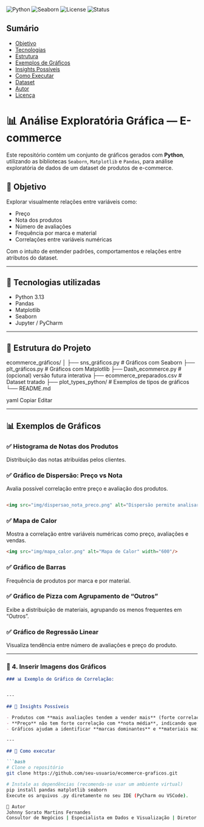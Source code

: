 ![Python](https://img.shields.io/badge/Python-3.13-blue?logo=python)
![Seaborn](https://img.shields.io/badge/Seaborn-Visualização-orange?logo=seaborn)
![License](https://img.shields.io/badge/Licença-MIT-green)
![Status](https://img.shields.io/badge/Status-Em%20Desenvolvimento-yellow)

## Sumário

- [Objetivo](#-objetivo)
- [Tecnologias](#-Tecnologias-utilizadas)
- [Estrutura](#-estrutura-do-projeto)
- [Exemplos de Gráficos](#-exemplos-de-gráficos)
- [Insights Possíveis](#-insights-possíveis)
- [Como Executar](#-como-executar)
- [Dataset](#-dataset)
- [Autor](#-autor)
- [Licença](#-licença)


# 📊 Análise Exploratória Gráfica — E-commerce

Este repositório contém um conjunto de gráficos gerados com **Python**, utilizando as bibliotecas `Seaborn`, `Matplotlib` e `Pandas`, para análise exploratória de dados de um dataset de produtos de e-commerce.

## 🎯 Objetivo

Explorar visualmente relações entre variáveis como:

- Preço
- Nota dos produtos
- Número de avaliações
- Frequência por marca e material
- Correlações entre variáveis numéricas

Com o intuito de entender padrões, comportamentos e relações entre atributos do dataset.

---

## 🧰 Tecnologias utilizadas

- Python 3.13
- Pandas
- Matplotlib
- Seaborn
- Jupyter / PyCharm

---

## 📁 Estrutura do Projeto

ecommerce_gráficos/
│
├── sns_gráficos.py # Gráficos com Seaborn
├── plt_gráficos.py # Gráficos com Matplotlib
├── Dash_ecommerce.py # (opcional) versão futura interativa
├── ecommerce_preparados.csv # Dataset tratado
├── plot_types_python/ # Exemplos de tipos de gráficos
└── README.md

yaml
Copiar
Editar

---

## 📊 Exemplos de Gráficos

### ✅ Histograma de Notas dos Produtos
Distribuição das notas atribuídas pelos clientes.

### ✅ Gráfico de Dispersão: Preço vs Nota
Avalia possível correlação entre preço e avaliação dos produtos.

```markdown

<img src="img/dispersao_nota_preco.png" alt="Dispersão permite analisar tendências" width="600"/>

```

### ✅ Mapa de Calor
Mostra a correlação entre variáveis numéricas como preço, avaliações e vendas.

```markdown
<img src="img/mapa_calor.png" alt="Mapa de Calor" width="600"/>
```


### ✅ Gráfico de Barras
Frequência de produtos por marca e por material.

### ✅ Gráfico de Pizza com Agrupamento de “Outros”
Exibe a distribuição de materiais, agrupando os menos frequentes em “Outros”.

### ✅ Gráfico de Regressão Linear
Visualiza tendência entre número de avaliações e preço do produto.


---

### 📸 4. **Inserir Imagens dos Gráficos**

```markdown
### 📊 Exemplo de Gráfico de Correlação:


---

## 📌 Insights Possíveis

- Produtos com **mais avaliações tendem a vender mais** (forte correlação).
- **Preço** não tem forte correlação com **nota média**, indicando que produtos baratos podem ser bem avaliados.
- Gráficos ajudam a identificar **marcas dominantes** e **materiais mais populares**.

---

## 🚀 Como executar

```bash
# Clone o repositório
git clone https://github.com/seu-usuario/ecommerce-graficos.git

# Instale as dependências (recomenda-se usar um ambiente virtual)
pip install pandas matplotlib seaborn
Execute os arquivos .py diretamente no seu IDE (PyCharm ou VSCode).

📎 Autor
Johnny Sorato Martins Fernandes
Consultor de Negócios | Especialista em Dados e Visualização | Diretor Executivo da Tutoreanos - Unidade Primavera do Leste
